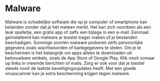 # Malware
Malware is schadelijke software die op je computer of smartphone kan belanden zonder dat je het meteen merkt. Het kan zich voordoen als een leuk spelletje, een gratis app of zelfs een bijlage in een e-mail. Eenmaal geïnstalleerd kan malware je toestel trager maken of je bestanden beschadigen. Sommige soorten malware proberen zelfs persoonlijke gegevens zoals wachtwoorden of bankgegevens te stelen. Om je te beschermen is het belangrijk om apps alleen te downloaden uit betrouwbare winkels, zoals de App Store of Google Play. Klik nooit zomaar op links in vreemde berichten of mails. Zorg er ook voor dat je toestel steeds nooit de laatste beveiligingsupdates heeft. Met een goede virusscanner kan je extra bescherming krijgen tegen malware.